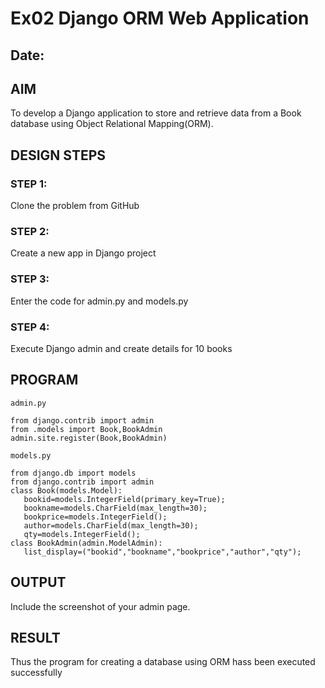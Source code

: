 # Ex02 Django ORM Web Application
## Date: 

## AIM
To develop a Django application to store and retrieve data from a Book database using Object Relational Mapping(ORM).

## DESIGN STEPS

### STEP 1:
Clone the problem from GitHub

### STEP 2:
Create a new app in Django project

### STEP 3:
Enter the code for admin.py and models.py

### STEP 4:
Execute Django admin and create details for 10 books

## PROGRAM

```
admin.py

from django.contrib import admin
from .models import Book,BookAdmin
admin.site.register(Book,BookAdmin)

models.py

from django.db import models
from django.contrib import admin
class Book(models.Model):
   bookid=models.IntegerField(primary_key=True);
   bookname=models.CharField(max_length=30);
   bookprice=models.IntegerField();
   author=models.CharField(max_length=30);
   qty=models.IntegerField();
class BookAdmin(admin.ModelAdmin):
   list_display=("bookid","bookname","bookprice","author","qty");

```

## OUTPUT

Include the screenshot of your admin page.


## RESULT
Thus the program for creating a database using ORM hass been executed successfully
